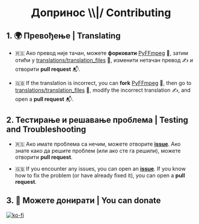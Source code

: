 <h1> <p align="center"> Допринос \\|/ Contributing </p> </h1>

## 1. 🌍 Превођење | Translating

- 🇷🇸 Ако превод није тачан, можете **форковати** [PyFFmpeg](https://github.com/crnobog69/py-ffmpeg) 🐙, затим отићи у [translations/translation_files](translations/translation_files) 📁, изменити нетачан превод ✍️ и отворити **pull request** 📬.

- 🇬🇧 If the translation is incorrect, you can **fork** [PyFFmpeg](https://github.com/crnobog69/py-ffmpeg) 🐙, then go to [translations/translation_files](translations/translation_files) 📁, modify the incorrect translation ✍️, and open a **pull request** 📬.

## 2. Тестирање и решавање проблема | Testing and Troubleshooting

- 🇷🇸 Ако имате проблема са нечим, можете отворите [**issue**](https://github.com/crnobog69/py-ffmpeg/issues). Ако знате како да решите проблем (или ако сте га решили), можете отворити **pull request**.

- 🇬🇧 If you encounter any issues, you can open an [**issue**](https://github.com/crnobog69/py-ffmpeg/issues). If you know how to fix the problem (or have already fixed it), you can open a **pull request**.

## 3. 💖 Можете донирати | You can donate

[![ko-fi](https://ko-fi.com/img/githubbutton_sm.svg)](https://ko-fi.com/P5P311PGR8)

